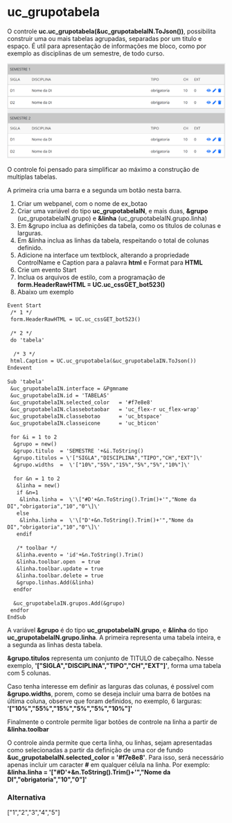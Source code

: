# uc_grupotabela

O controle **uc.uc_grupotabela(&uc_grupotabelaIN.ToJson())**, possibilita construir uma ou mais tabelas agrupadas, separadas por um titulo e espaço.
É util para apresentação de informações me bloco, como por exemplo as disciplinas de um semestre, de todo curso.

![alt text](https://github.com/cpsrepositorio/gx_designsystem/blob/main/doc/imagens/uc_grupotabela.PNG "Icone")

O controle foi pensado para simplificar ao máximo a construção de multiplas tabelas.

A primeira cria uma barra e a segunda um botão nesta barra.
1.	Criar um webpanel, com o nome de ex_botao
2.	Criar uma variável do tipo **uc_grupotabelaIN**, e mais duas, **&grupo** (uc_grupotabelaIN.grupo) e **&linha** (uc_grupotabelaIN.grupo.linha)
3.	Em &grupo inclua as definições da tabela, como os titulos de colunas e larguras.
4.	Em &linha inclua as linhas da tabela, respeitando o total de colunas definido.
5.	Adicione na interface um textblock, alterando a propriedade ControlName e Caption para a palavra **html** e Format para **HTML**
6.	Crie um evento Start
7.	Inclua os arquivos de estilo, com a programação de **form.HeaderRawHTML = UC.uc_cssGET_bot523()**
8.	Abaixo um exemplo

```
Event Start
 /* 1 */
 form.HeaderRawHTML = UC.uc_cssGET_bot523()

 /* 2 */
 do 'tabela'
	
  /* 3 */
 html.Caption = UC.uc_grupotabela(&uc_grupotabelaIN.ToJson())
Endevent

Sub 'tabela'
 &uc_grupotabelaIN.interface = &Pgmname
 &uc_grupotabelaIN.id = 'TABELAS'
 &uc_grupotabelaIN.selected_color 	= '#f7e8e8'
 &uc_grupotabelaIN.classebotaobar	= 'uc_flex-r uc_flex-wrap'
 &uc_grupotabelaIN.classebotao		= 'uc_btspace'
 &uc_grupotabelaIN.classeicone		= 'uc_bticon'
	
 for &i = 1 to 2
  &grupo = new()
  &grupo.titulo  = 'SEMESTRE '+&i.ToString()
  &grupo.titulos = \'["SIGLA","DISCIPLINA","TIPO","CH","EXT"]\'
  &grupo.widths  =  \'["10%","55%","15%","5%","5%","10%"]\'
		
  for &n = 1 to 2
   &linha = new()
   if &n=1
    &linha.linha = 	\'\["#D'+&n.ToString().Trim()+'","Nome da DI","obrigatoria","10","0"\]\'
   else
    &linha.linha = 	\'\["D'+&n.ToString().Trim()+'","Nome da DI","obrigatoria","10","0"\]\'
   endif

   /* toolbar */
   &linha.evento = 'id'+&n.ToString().Trim()
   &linha.toolbar.open 	= true
   &linha.toolbar.update = true
   &linha.toolbar.delete = true
   &grupo.linhas.Add(&linha)
  endfor

  &uc_grupotabelaIN.grupos.Add(&grupo)
 endfor
EndSub
```
A variável **&grupo** é do tipo **uc_grupotabelaIN.grupo**, e **&linha** do tipo **uc_grupotabelaIN.grupo.linha**. A primeira representa uma tabela inteira, e a segunda as linhas desta tabela.

**&grupo.titulos** representa um conjunto de TITULO de cabeçalho. Nesse exemplo, **'["SIGLA","DISCIPLINA","TIPO","CH","EXT"]'**, forma uma tabela com 5 colunas.

Caso tenha interesse em definir as larguras das colunas, é possível com **&grupo.widths**, porem, como se deseja incluir uma barra de botões na última coluna, observe que foram definidos, no exemplo, 6 larguras: **'["10%","55%","15%","5%","5%","10%"]'**

Finalmente o controle permite ligar botões de controle na linha a partir de **&linha.toolbar**

O controle ainda permite que certa linha, ou linhas, sejam apresentadas como selecionadas a partir da definição de uma cor de fundo **&uc_grupotabelaIN.selected_color 	= '#f7e8e8'**. Para isso, será necessário apenas incluir um caracter **#** em qualquer célula na linha. Por exemplo:
**&linha.linha =  '["#D'+&n.ToString().Trim()+'","Nome da DI","obrigatoria","10","0"]'**


### Alternativa 
\["1","2","3","4","5"\]
